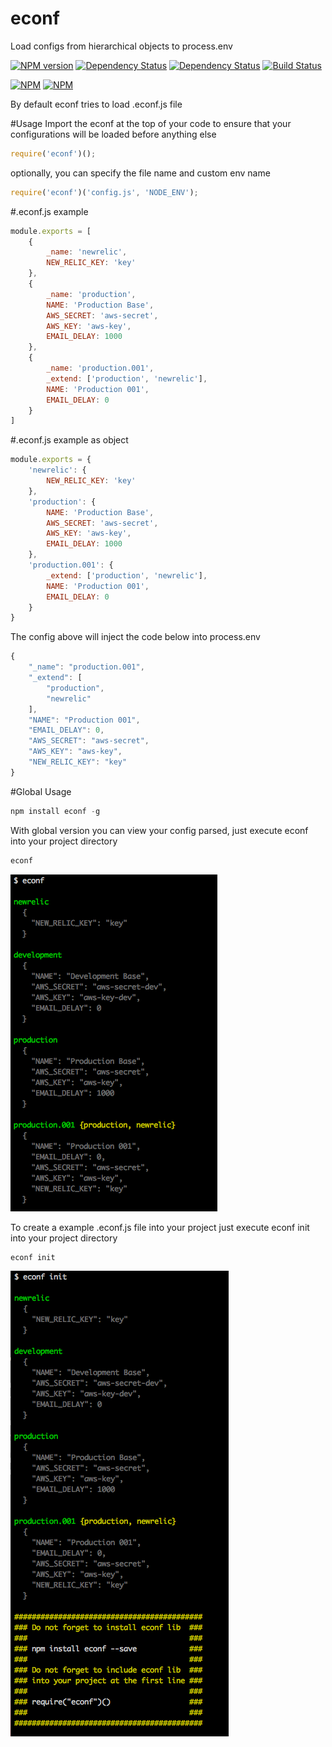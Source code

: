 econf
=========

Load configs from hierarchical objects to process.env

[![NPM version](https://badge.fury.io/js/econf.svg)](http://badge.fury.io/js/econf)
[![Dependency Status](https://david-dm.org/rodrigok/econf.svg)](https://david-dm.org/rodrigok/econf#info=dependencies)
[![Dependency Status](https://david-dm.org/rodrigok/econf/dev-status.png)](https://david-dm.org/rodrigok/econf#info=devDependencies)
[![Build Status](https://travis-ci.org/rodrigok/econf.svg?branch=master)](https://travis-ci.org/rodrigok/econf)

[![NPM](https://nodei.co/npm/econf.png?downloads=true&stars=true)](https://nodei.co/npm/econf/)
[![NPM](https://nodei.co/npm-dl/econf.png)](https://nodei.co/npm/econf/)


By default econf tries to load .econf.js file


#Usage
Import the econf at the top of your code to ensure that your configurations will be loaded before anything else

```javascript
require('econf')();
```

optionally, you can specify the file name and custom env name

```javascript
require('econf')('config.js', 'NODE_ENV');
```

#.econf.js example
```javascript
module.exports = [
	{
		_name: 'newrelic',
		NEW_RELIC_KEY: 'key'
	},
	{
		_name: 'production',
		NAME: 'Production Base',
		AWS_SECRET: 'aws-secret',
		AWS_KEY: 'aws-key',
		EMAIL_DELAY: 1000
	},
	{
		_name: 'production.001',
		_extend: ['production', 'newrelic'],
		NAME: 'Production 001',
		EMAIL_DELAY: 0
	}
]
```

#.econf.js example as object
```javascript
module.exports = {
	'newrelic': {
		NEW_RELIC_KEY: 'key'
	},
	'production': {
		NAME: 'Production Base',
		AWS_SECRET: 'aws-secret',
		AWS_KEY: 'aws-key',
		EMAIL_DELAY: 1000
	},
	'production.001': {
		_extend: ['production', 'newrelic'],
		NAME: 'Production 001',
		EMAIL_DELAY: 0
	}
}
```

The config above will inject the code below into process.env
```javascript
{
	"_name": "production.001",
	"_extend": [
		"production",
		"newrelic"
	],
	"NAME": "Production 001",
	"EMAIL_DELAY": 0,
	"AWS_SECRET": "aws-secret",
	"AWS_KEY": "aws-key",
	"NEW_RELIC_KEY": "key"
}
```

#Global Usage
```javascript
npm install econf -g
```

With global version you can view your config parsed, just execute econf into your project directory
```javascript
econf
```
![econf](img/econf.png)


To create a example .econf.js file into your project just execute econf init into your project directory
```javascript
econf init
```
![econf](img/econf-init.png)